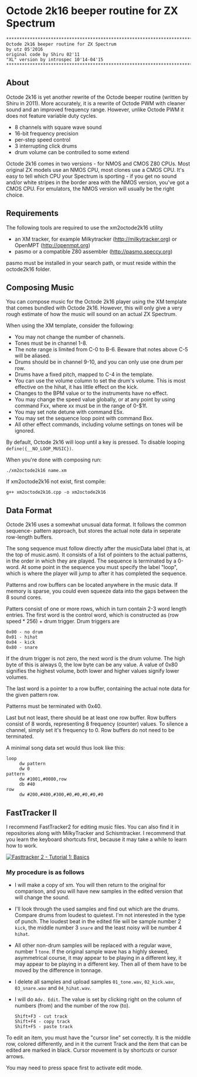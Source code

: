 
# Octode 2k16 beeper routine for ZX Spectrum

    ********************************************************************************
    Octode 2k16 beeper routine for ZX Spectrum
    by utz 05'2016
    original code by Shiru 02'11
    "XL" version by introspec 10'14-04'15
    ********************************************************************************

## About

Octode 2k16 is yet another rewrite of the Octode beeper routine (written by 
Shiru in 2011). More accurately, it is a rewrite of Octode PWM with cleaner
sound and an improved frequency range. However, unlike Octode PWM it does not 
feature variable duty cycles.

- 8 channels with square wave sound
- 16-bit frequency precision
- per-step speed control
- 3 interrupting click drums
- drum volume can be controlled to some extend

Octode 2k16 comes in two versions - for NMOS and CMOS Z80 CPUs. Most original 
ZX models use an NMOS CPU, most clones use a CMOS CPU. It's easy to tell which 
CPU your Spectrum is sporting - if you get no sound and/or white stripes in the 
border area with the NMOS version, you've got a CMOS CPU. For emulators, the 
NMOS version will usually be the right choice.


## Requirements

The following tools are required to use the xm2octode2k16 utility

- an XM tracker, for example Milkytracker (http://milkytracker.org) or OpenMPT
  (http://openmpt.org)
- pasmo or a compatible Z80 assembler (http://pasmo.speccy.org)

pasmo must be installed in your search path, or must reside within the
octode2k16 folder.


## Composing Music

You can compose music for the Octode 2k16 player using the XM template that 
comes bundled with Octode 2k16. However, this will only give a very rough 
estimate of how the music will sound on an actual ZX Spectrum.

When using the XM template, consider the following:

- You may not change the number of channels.
- Tones must be in channel 1-8.
- The note range is limited from C-0 to B-6. Beware that notes above C-5 will
  be aliased.
- Drums should be in channel 9-10, and you can only use one drum per row.
- Drums have a fixed pitch, mapped to C-4 in the template.
- You can use the volume column to set the drum's volume. This is most effective
  on the hihat, it has little effect on the kick.
- Changes to the BPM value or to the instruments have no effect.
- You may change the speed value globally, or at any point by using command Fxx, 
  where xx must be in the range of 0-$1f.
- You may set note detune with command E5x.
- You may set the sequence loop point with command Bxx.
- All other effect commands, including volume settings on tones will be ignored.


By default, Octode 2k16 will loop until a key is pressed. To disable looping `define({__NO_LOOP_MUSIC})`.

When you're done with composing run: 

    ./xm2octode2k16 name.xm 

If xm2octode2k16 not exist, first compile:

    g++ xm2octode2k16.cpp -o xm2octode2k16

## Data Format

Octode 2k16 uses a somewhat unusual data format. It follows the common sequence-
pattern approach, but stores the actual note data in seperate row-length 
buffers.


The song sequence must follow directly after the musicData label (that is, at 
the top of music.asm). It consists of a list of pointers to the actual patterns,
in the order in which they are played. The sequence is terminated by a 0-word. 
At some point in the sequence you must specify the label "loop", which is where 
the player will jump to after it has completed the sequence.


Patterns and row buffers can be located anywhere in the music data. If memory
is sparse, you could even squeeze data into the gaps between the 8 sound cores.

Patters consist of one or more rows, which in turn contain 2-3 word length
entries. The first word is the control word, which is constructed as
(row speed * 256) + drum trigger. Drum triggers are

    0x00 - no drum
    0x01 - hihat
    0x04 - kick
    0x80 - snare

If the drum trigger is not zero, the next word is the drum volume. The high
byte of this is always 0, the low byte can be any value. A value of 0x80 
signifies the highest volume, both lower and higher values signify lower
volumes.

The last word is a pointer to a row buffer, containing the actual note data
for the given pattern row.

Patterns must be terminated with 0x40.

Last but not least, there should be at least one row buffer. Row buffers
consist of 8 words, representing 8 frequency (counter) values. To silence a
channel, simply set it's frequency to 0. Row buffers do not need to be 
terminated.


A minimal song data set would thus look like this:

    loop
         dw pattern
         dw 0
    pattern
         dw #1001,#0080,row
         db #40
    row
         dw #200,#400,#300,#0,#0,#0,#0,#0


## FastTracker II

I recommend FastTracker2 for editing music files. You can also find it in repositories along with MilkyTracker and Schismtracker. I recommend that you learn the keyboard shortcuts first, because it may take a while to learn how to work.


[![Fasttracker 2 - Tutorial 1: Basics](https://img.youtube.com/vi/8bBLXfOZ9Kg/0.jpg)](https://www.youtube.com/watch?v=8bBLXfOZ9Kg)


### My procedure is as follows

- I will make a copy of xm. 
You will then return to the original for comparison, and you will have new samples in the edited version that will change the sound.

- I'll look through the used samples and find out which are the drums. Compare drums from loudest to quietest. I'm not interested in the type of punch. 
The loudest beat in the edited file will be sample number 2 `kick`, the middle number 3 `snare` and the least noisy will be number 4 `hihat`.

- All other non-drum samples will be replaced with a regular wave, number 1 `tone`.
If the original sample wave has a highly skewed, asymmetrical course, it may appear to be playing in a different key, it may appear to be playing in a different key. Then all of them have to be moved by the difference in tonnage.

- I delete all samples and upload samples `01_tone.wav`, `02_kick.wav`, `03_snare.wav` and `04_hihat.wav`.

- I will do `Adv. Edit`. The value is set by clicking right on the column of numbers (from) and the number of the row (to).


      Shift+F3 - cut track
      Shift+F4 - copy track
      Shift+F5 - paste track

To edit an item, you must have the "cursor line" set correctly. 
It is the middle row, colored differently, and in it the current Track and the item that can be edited are marked in black.
Cursor movement is by shortcuts or cursor arrows.

You may need to press space first to activate edit mode.
